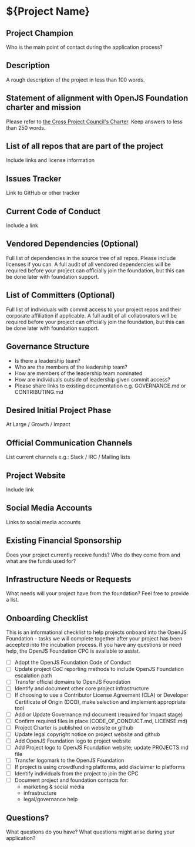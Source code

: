 # ${Project Name}

## Project Champion

Who is the main point of contact during the application process?

## Description

A rough description of the project in less than 100 words.

## Statement of alignment with OpenJS Foundation charter and mission

Please refer to [the Cross Project Council's Charter](https://github.com/openjs-foundation/cross-project-council/blob/master/CPC-CHARTER.md).
Keep answers to less than 250 words.

## List of all repos that are part of the project

Include links and license information

## Issues Tracker

Link to GitHub or other tracker

## Current Code of Conduct

Include a link

## Vendored Dependencies (Optional)

Full list of dependencies in the source tree of all repos. Please include licenses if you can.
A full audit of all vendored dependencies will be required before your project can officially
join the foundation, but this can be done later with foundation support.

## List of Committers (Optional)

Full list of individuals with commit access to your project repos and their corporate affiliation
if applicable. A full audit of all collaborators will be required before your project can officially
join the foundation, but this can be done later with foundation support.

## Governance Structure

* Is there a leadership team?
* Who are the members of the leadership team?
* How are members of the leadership team nominated
* How are individuals outside of leadership given commit access?
* Please share links to existing documentation e.g. GOVERNANCE.md or CONTRIBUTING.md

## Desired Initial Project Phase

At Large / Growth / Impact

## Official Communication Channels

List current channels e.g.: Slack / IRC / Mailing lists

## Project Website

Include link

## Social Media Accounts

Links to social media accounts

## Existing Financial Sponsorship

Does your project currently receive funds? Who do they come from and what are the funds used for?

## Infrastructure Needs or Requests

What needs will your project have from the foundation? Feel free to provide a list.

## Onboarding Checklist

This is an informational checklist to help projects onboard into the OpenJS Foundation - tasks we will complete together after your project has been accepted into the incubation process. If you have any questions or need help, the OpenJS Foundation CPC is available to assist.

- [ ] Adopt the OpenJS Foundation Code of Conduct
- [ ] Update project CoC reporting methods to include OpenJS Foundation escalation path
- [ ] Transfer official domains to OpenJS Foundation
- [ ] Identify and document other core project infrastructure
- [ ] If choosing to use a Contributor License Agreement (CLA) or Developer Certificate of Origin (DCO),
      make selection and implement appropriate tool
- [ ] Add or Update Governance.md document (required for Impact stage)
- [ ] Confirm required files in place (CODE_OF_CONDUCT.md, LICENSE.md)
- [ ] Project Charter is published on website or github
- [ ] Update legal copyright notice on project website and github
- [ ] Add OpenJS Foundation logo to project website
- [ ] Add Project logo to OpenJS Foundation website; update PROJECTS.md file
- [ ] Transfer logomark to the OpenJS Foundation
- [ ] If project is using crowdfunding platforms, add disclaimer to platforms
- [ ] Identify individuals from the project to join the CPC
- [ ] Document project and foundation contacts for:
  * marketing & social media
  * infrastructure
  * legal/governance help

## Questions?

What questions do you have? What questions might arise during your application?
